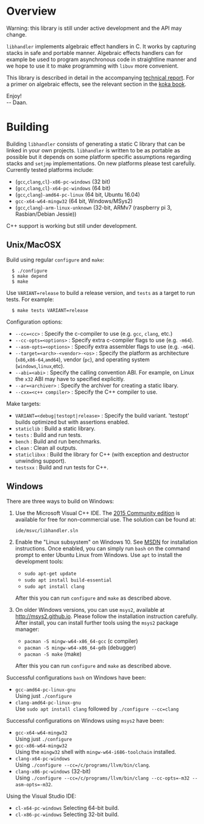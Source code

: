 <!--madoko
Title         : Libhandler
Author        : Daan Leijen
Logo          : True 
code {
  background-color: #EEE;
}
[TITLE]
-->

# Overview 

Warning: this library is still under active development and the 
API may change.

`libhandler` implements algebraic effect handlers in C. It works by
capturing stacks in safe and portable manner. Algebraic effects 
handlers can for example be used to program asynchronous code in 
straightline manner and we hope to use it to make programming with
`libuv` more convenient.

This library is described in detail in the accompanying [technical
report][tr]. For a primer on algebraic effects, see the 
relevant section in the [koka book]. 

Enjoy!\
-- Daan.

[tr]: https://www.microsoft.com/en-us/research/publication/implementing-algebraic-effects-c
[koka book]: https://bit.do/kokabook


# Building

Building `libhandler` consists of generating a static C library that
can be linked in your own projects. `libhandler` is written to be 
as portable as possible but it depends on some platform specific
assumptions regarding stacks and `setjmp` implementations. On new
platforms please test carefully. Currently tested platforms include:

- (`gcc`,`clang`,`cl`)`-x86-pc-windows`  (32 bit)
- (`gcc`,`clang`,`cl`)`-x64-pc-windows`  (64 bit)
- (`gcc`,`clang`)`-amd64-pc-linux`  (64 bit, Ubuntu 16.04)
- `gcc-x64-w64-mingw32`   (64 bit, Windows/MSys2)
- (`gcc`,`clang`)`-arm-linux-unknown` (32-bit, ARMv7 (raspberry pi 3, Rasbian/Debian Jessie))

C++ support is working but still under development.


## Unix/MacOSX

Build using regular `configure` and `make`:
```
  $ ./configure
  $ make depend
  $ make
```
Use `VARIANT=release` to build a release version, and `tests`
as a target to run tests. For example:
```
  $ make tests VARIANT=release
```

Configuration options:

* `--cc=<cc>`
  : Specify the c-compiler to use (e.g. `gcc`, `clang`, etc.)
* `--cc-opts=<options>`
  : Specify extra c-compiler flags to use (e.g. `-m64`).
* `--asm-opts=<options>`
  : Specify extra assembler flags to use (e.g. `-m64`).
* `--target=<arch>-<vendor>-<os>`
  : Specify the platform as architecture (`x86`,`x86-64`,`amd64`),
    vendor (`pc`), and operating system (`windows`,`linux`,etc).
* `--abi=<abi>`
  : Specify the calling convention ABI. For example, on Linux
    the `x32` ABI may have to specified explicitly.
* `--ar=<archiver>`
  : Specify the archiver for creating a static libary.
* `--cxx=<c++ compiler>`
  : Specify the C++ compiler to use.

Make targets:

* `VARIANT=<debug|testopt|release>`
  : Specify the build variant. 'testopt' builds optimized but with assertions enabled.
* `staticlib`
  : Build a static library.
* `tests`
  : Build and run tests.
* `bench`
  : Build and run benchmarks.
* `clean`
  : Clean all outputs.
* `staticlibxx`
  : Build the library for C++ (with exception and destructor unwinding support).
* `testsxx`
  : Build and run tests for C++.


## Windows

There are three ways to build on Windows:

1. Use the Microsoft Visual C++ IDE. The [2015 Community edition][msvc]
   is available for free for non-commercial use.
   The solution can be found at:
   ```
   ide/msvc/libhandler.sln
   ```

2. Enable the "Linux subsystem" on Windows 10. See [MSDN][winlinux]
   for installation instructions. Once enabled, you can simply
   run `bash` on the command prompt to enter Ubuntu Linux from Windows.
   Use `apt` to install the development tools:
   - `sudo apt-get update`
   - `sudo apt install build-essential`
   - `sudo apt install clang`
   
   After this you can run `configure` and `make` as described above.

3. On older Windows versions, you can use `msys2`, 
   available at <http://msys2.github.io>. Please follow the
   installation instruction carefully. After install, you can install 
   further tools using the `msys2` package manager:
   - `pacman -S mingw-w64-x86_64-gcc` (c compiler)
   - `pacman -S mingw-w64-x86_64-gdb` (debugger)
   - `pacman -S make` (make)
   
   After this you can run `configure` and `make` as described above.

Successful configurations `bash` on Windows have been:

- `gcc-amd64-pc-linux-gnu`\
  Using just `./configure`
- `clang-amd64-pc-linux-gnu`\
  Use `sudo apt install clang` followed by `./configure --cc=clang`

Successful configurations on Windows using `msys2` have been:

- `gcc-x64-w64-mingw32`\
   Using just `./configure`
- `gcc-x86-w64-mingw32`\
   Using the `mingw32` shell with `mingw-w64-i686-toolchain` installed.   
- `clang-x64-pc-windows`\
   Using `./configure --cc=/c/programs/llvm/bin/clang`.
- `clang-x86-pc-windows`  (32-bit)\
   Using `./configure --cc=/c/programs/llvm/bin/clang --cc-opts=-m32 --asm-opts=-m32`.

Using the Visual Studio IDE:

- `cl-x64-pc-windows`
   Selecting 64-bit build.
- `cl-x86-pc-windows`
   Selecting 32-bit build.

[msvc]: https://www.microsoft.com/en-us/download/details.aspx?id=48146
[winlinux]: https://msdn.microsoft.com/en-us/commandline/wsl/install_guide
